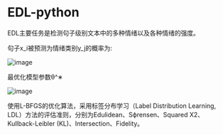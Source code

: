 # EDL-python
EDL主要任务是检测句子级别文本中的多种情绪以及各种情绪的强度。  

句子x_i被预测为情绪类别y_j的概率为:

![image](https://github.com/hehuihui1994/EDL-python/blob/master/images/1.png)

最优化模型参数θ^∗

![image](https://github.com/hehuihui1994/EDL-python/blob/master/images/2.png)

使用L-BFGS的优化算法，采用标签分布学习（Label Distribution Learning, LDL）方法的评估准则，分别为Edulidean、Sϕrensen、Squared X2、Kullback-Leibler (KL)、Intersection、Fidelity。
